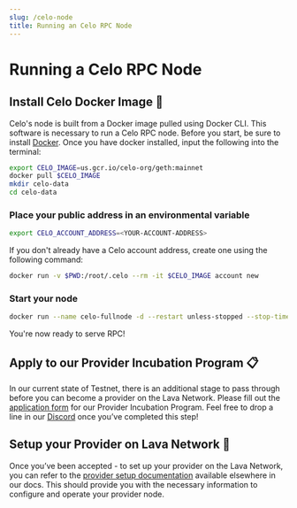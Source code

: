 ```yaml
---
slug: /celo-node
title: Running an Celo RPC Node
---
```


# Running a Celo RPC Node

## Install Celo Docker Image 🚀

Celo's node is built from a Docker image pulled using Docker CLI. This software is necessary to run a Celo RPC node. Before you start, be sure to install [Docker](https://www.docker.com/get-started). Once you have docker installed, input the following into the terminal:

```bash
export CELO_IMAGE=us.gcr.io/celo-org/geth:mainnet
docker pull $CELO_IMAGE
mkdir celo-data
cd celo-data
```

### Place your public address in an environmental variable
```bash
export CELO_ACCOUNT_ADDRESS=<YOUR-ACCOUNT-ADDRESS>
```

If you don't already have a Celo account address, create one using the following command:
```bash
docker run -v $PWD:/root/.celo --rm -it $CELO_IMAGE account new
```

### Start your node
```bash
docker run --name celo-fullnode -d --restart unless-stopped --stop-timeout 300 -p 127.0.0.1:8545:8545 -p 127.0.0.1:8546:8546 -p 30303:30303 -p 30303:30303/udp -v $PWD:/root/.celo $CELO_IMAGE --verbosity 3 --syncmode full --http --http.addr 0.0.0.0 --http.api eth,net,web3,debug,admin,personal --light.serve 90 --light.maxpeers 1000 --maxpeers 1100 --etherbase $CELO_ACCOUNT_ADDRESS --datadir /root/.celo
```

You're now ready to serve RPC!

## Apply to our Provider Incubation Program 📋

In our current state of Testnet, there is an additional stage to pass through before you can become a provider on the Lava Network. Please fill out the [application form](https://lavanet.typeform.com/to/ORi3A13v?utm_source=becoming-a-lava-provider-for-celo&utm_medium=docs&utm_campaign=celo-pre-grant) for our Provider Incubation Program. Feel free to drop a line in our [Discord](https://discord.gg/UxujNZbW) once you’ve completed this step!

## Setup your Provider on Lava Network 🌋

Once you’ve been accepted - to set up your provider on the Lava Network, you can refer to the [provider setup documentation](https://docs.lavanet.xyz/provider-setup?utm_source=running-a-celo-rpc-node&utm_medium=docs&utm_campaign=celo-pre-grant) available elsewhere in our docs. This should provide you with the necessary information to configure and operate your provider node.